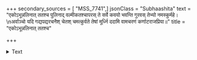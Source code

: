 +++
secondary_sources = [ "MSS_7741",]
jsonClass = "Subhaashita"
text = "एकोऽभून्नलिनात् ततश्च पुलिनाद् वल्मीकतश्चापरस् ते सर्वे कवयो भवन्ति गुरवस् तेभ्यो नमस्कुर्महे।  \nअर्वाञ्चो यदि गद्यपद्यरचनैश् चेतश् चमत्कुर्वते तेषां मूर्ध्नि ददामि वामचरणं कर्णाटराजप्रिया॥"
title = "एकोऽभून्नलिनात् ततश्च"

+++

<details><summary>Text</summary>

एकोऽभून्नलिनात् ततश्च पुलिनाद् वल्मीकतश्चापरस् ते सर्वे कवयो भवन्ति गुरवस् तेभ्यो नमस्कुर्महे।  
अर्वाञ्चो यदि गद्यपद्यरचनैश् चेतश् चमत्कुर्वते तेषां मूर्ध्नि ददामि वामचरणं कर्णाटराजप्रिया॥
</details>
